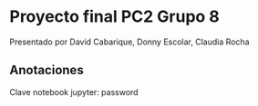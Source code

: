 # Proyecto final PC2 Grupo 8
Presentado por David Cabarique, Donny Escolar, Claudia Rocha
## Anotaciones

Clave notebook jupyter: password
